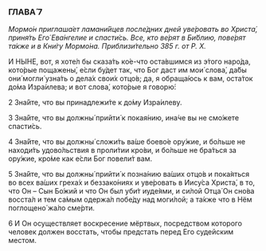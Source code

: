 ### ГЛАВА́ 7

_Мормо́н приглаша́ет ламани́йцев после́дних дней уве́ровать во Христа́, приня́ть Его́ Ева́нгелие и спасти́сь. Все, кто ве́рят в Би́блию, пове́рят та́кже и в Кни́гу Мормо́на. Приблизи́тельно 385 г. от Р. Х._

И НЫ́НЕ, вот, я хоте́л бы сказа́ть ко́е-что оста́вшимся из э́того наро́да, кото́рые пощажены́, е́сли бу́дет так, что Бог даст им мои́ слова́, да́бы они́ могли́ узна́ть о дела́х свои́х отцо́в; да, я обраща́юсь к вам, оста́ток до́ма Изра́илева; и вот слова́, кото́рые я говорю́:

2 Зна́йте, что вы принадлежи́те к до́му Изра́илеву.

3 Зна́йте, что вы должны́ прийти́ к покая́нию, ина́че вы не смо́жете спасти́сь.

4 Зна́йте, что вы должны́ сложи́ть ва́ше боево́е ору́жие, и бо́льше не находи́ть удово́льствия в проли́тии кро́ви, и бо́льше не бра́ться за ору́жие, кро́ме как е́сли Бог повели́т вам.

5 Зна́йте, что вы должны́ прийти́ к позна́нию ва́ших отцо́в и пока́яться во всех ва́ших греха́х и беззако́ниях и уве́ровать в Иису́са Христа́, в то, что Он – Сын Бо́жий и что Он был уби́т иуде́ями, и си́лой Отца́ Он сно́ва восста́л и тем са́мым одержа́л побе́ду над моги́лой; а та́кже что в Нём поглощено́ жа́ло сме́рти.

6 И Он осуществляет воскресение мёртвых, посредством которого человек должен восстать, чтобы предстать перед Его судейским местом.
